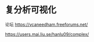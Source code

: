 
# 复分析可视化


















论坛 https://vcaneedham.freeforums.net/





https://users.mai.liu.se/hanlu09/complex/










































































